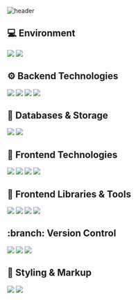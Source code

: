![header](https://capsule-render.vercel.app/api?type=waving&color=timeAuto&height=300&section=header&text=sunhye();&fontSize=90)

## :computer: Environment
<img src="https://img.shields.io/badge/Java-007396?style=for-the-badge&logo=OpenJDK&logoColor=white">
<img src="https://img.shields.io/badge/Node.js-5FA04E?style=for-the-badge&logo=nodedotjs&logoColor=white">

## :gear: Backend Technologies
<img src="https://img.shields.io/badge/Spring_Boot-6DB33F?style=for-the-badge&logo=springboot&logoColor=white">
<img src="https://img.shields.io/badge/Spring_Security-6DB33F?style=for-the-badge&logo=Spring Security&logoColor=white">
<img src="https://img.shields.io/badge/MyBatis-000000?style=for-the-badge&logo=mybatis&logoColor=white">
<img src="https://img.shields.io/badge/Swagger-85EA2D?style=for-the-badge&logo=swagger&logoColor=white">

## :floppy_disk: Databases & Storage
<img src="https://img.shields.io/badge/MySQL-4479A1?style=for-the-badge&logo=MySQL&logoColor=white">
<img src="https://img.shields.io/badge/Redis-DC382D?style=for-the-badge&logo=Redis&logoColor=white"> 

## :art: Frontend Technologies
<img src="https://img.shields.io/badge/Next.js-000000?style=for-the-badge&logo=nextdotjs&logoColor=white">
<img src="https://img.shields.io/badge/React-61DAFB?style=for-the-badge&logo=React&logoColor=white">
<img src="https://img.shields.io/badge/JavaScript-F7DF1E?style=for-the-badge&logo=JavaScript&logoColor=white">
<img src="https://img.shields.io/badge/TypeScript-3178C6?style=for-the-badge&logo=typescript&logoColor=white">

## :rocket: Frontend Libraries & Tools
<img src="https://img.shields.io/badge/React_Query-FF4154?style=for-the-badge&logo=reactquery&logoColor=white">
<img src="https://img.shields.io/badge/Recoil-3578E5?style=for-the-badge&logo=recoil&logoColor=white">
<img src="https://img.shields.io/badge/React_Hook_Form-EC5990?style=for-the-badge&logo=reacthookform&logoColor=white">
<img src="https://img.shields.io/badge/React_Router-CA4245?style=for-the-badge&logo=reactrouter&logoColor=white">

## :branch: Version Control
<img src="https://img.shields.io/badge/Git-F05032?style=for-the-badge&logo=git&logoColor=white">
<img src="https://img.shields.io/badge/Github-181717?style=for-the-badge&logo=github&logoColor=white">
<img src="https://img.shields.io/badge/Gitlab-FC6D26?style=for-the-badge&logo=gitlab&logoColor=white">

## :nail_care: Styling & Markup
<img src="https://img.shields.io/badge/Html5-E34F26?style=for-the-badge&logo=html5&logoColor=white">
<img src="https://img.shields.io/badge/Sass-CC6699?style=for-the-badge&logo=sass&logoColor=white">

